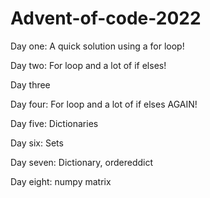 # Advent-of-code-2022

Day one: A quick solution using a for loop!

Day two: For loop and a lot of if elses!

Day three

Day four: For loop and a lot of if elses AGAIN!

Day five: Dictionaries

Day six: Sets

Day seven: Dictionary, ordereddict

Day eight: numpy matrix


